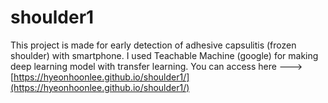# shoulder1
This project is made for early detection of adhesive capsulitis (frozen shoulder) with smartphone.
I used Teachable Machine (google) for making deep learning model with transfer learning.
You can access here ---> [https://hyeonhoonlee.github.io/shoulder1/](https://hyeonhoonlee.github.io/shoulder1/)
